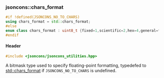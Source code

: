 ### jsoncons::chars_format

```c++
#if !defined(JSONCONS_NO_TO_CHARS)
using chars_format = std::chars_format;
#else
enum class chars_format : uint8_t {fixed=1,scientific=2,hex=4,general=fixed|scientific};
#endif
```

#### Header
```c++
#include <jsoncons/jsoncons_utilities.hpp>
```

A bitmask type used to specify floating-point formatting, typedefed to [std::chars_format](http://en.cppreference.com/w/cpp/utility/chars_format) if `JSONCONS_NO_TO_CHARS` is undefined. 

